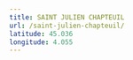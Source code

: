 ```yaml
---
title: SAINT JULIEN CHAPTEUIL
url: /saint-julien-chapteuil/
latitude: 45.036
longitude: 4.055
---
```

